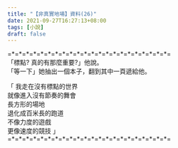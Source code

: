 ```yaml
---
title: "【非真實地場】資料(26)"
date: 2021-09-27T16:27:13+08:00
tags: [小說]
draft: false
---
```


=\*=\*=\*=\*=\*=\*=\*=\*=\*=\*=\*=\*=\*=\*=\*=\*=\*=\*=\*=\*=\*=\*=  
「標點? 真的有那麼重要?」他說。  
 「等一下」她抽出一個本子，翻到其中一頁遞給他。  
 
「 我走在沒有標點的世界  
   就像進入沒有節奏的舞會  
   長方形的場地  
   退化成百米長的跑道  
   不像力度的遊戲  
   更像速度的競技 」  
=\*=\*=\*=\*=\*=\*=\*=\*=\*=\*=\*=\*=\*=\*=\*=\*=\*=\*=\*=\*=\*=\*=  
